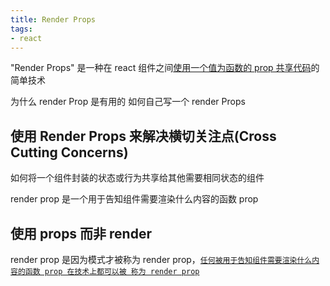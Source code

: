 ```yaml
---
title: Render Props
tags:
- react
---
```


"Render Props" 是一种在 react 组件之间<u>使用一个值为函数的 prop 共享代码</u>的简单技术

为什么 render Prop 是有用的
如何自己写一个 render Props

## 使用 Render Props 来解决横切关注点(Cross Cutting Concerns)
如何将一个组件封装的状态或行为共享给其他需要相同状态的组件

render prop 是一个用于告知组件需要渲染什么内容的函数 prop

## 使用 props 而非 render
render prop 是因为模式才被称为 render prop，<u>`任何被用于告知组件需要渲染什么内容的函数 prop 在技术上都可以被 称为 render prop`</u>
